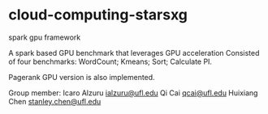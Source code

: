 # cloud-computing-starsxg
spark gpu framework

A spark based GPU benchmark that leverages GPU acceleration
Consisted of four benchmarks:
WordCount;
Kmeans;
Sort;
Calculate PI.

Pagerank GPU version is also implemented.

Group member:
Icaro Alzuru    ialzuru@ufl.edu
Qi Cai          qcai@ufl.edu
Huixiang Chen   stanley.chen@ufl.edu
